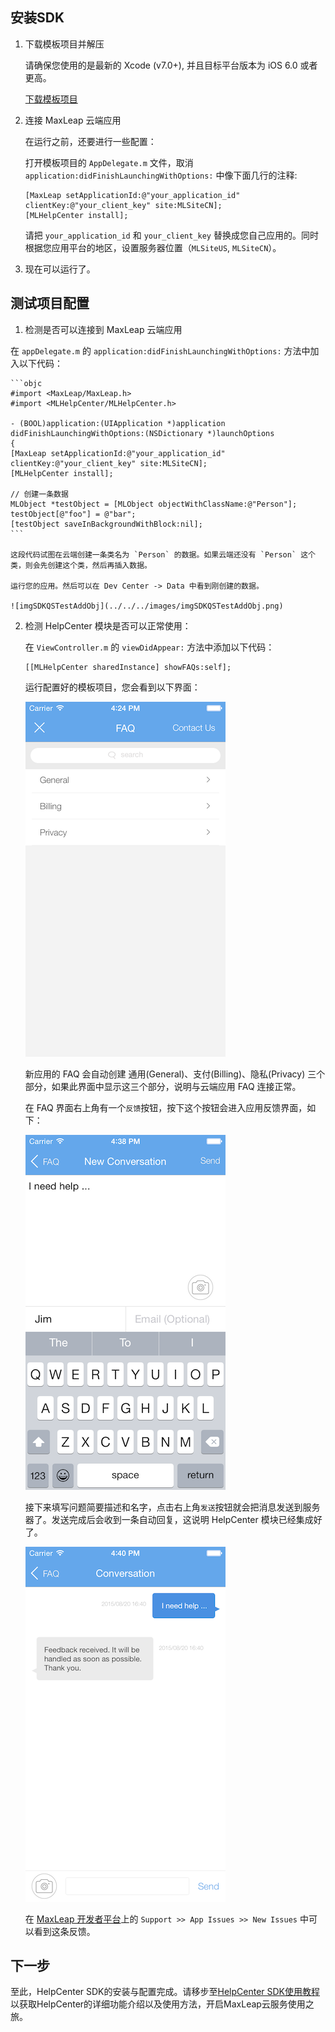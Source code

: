 
##	安装SDK

1. 下载模板项目并解压

	请确保您使用的是最新的 Xcode (v7.0+), 并且目标平台版本为 iOS 6.0 或者更高。

	<a class="download-sdk" href="https://github.com/MaxLeap/Demo-Support-iOS" target="_blank">下载模板项目</a>

2. 连接 MaxLeap 云端应用

	在运行之前，还要进行一些配置：

	打开模板项目的 `AppDelegate.m` 文件，取消 `application:didFinishLaunchingWithOptions:` 中像下面几行的注释:

	```objc
	[MaxLeap setApplicationId:@"your_application_id" clientKey:@"your_client_key" site:MLSiteCN];
	[MLHelpCenter install];
	```

	请把 `your_application_id` 和 `your_client_key` 替换成您自己应用的。同时根据您应用平台的地区，设置服务器位置（`MLSiteUS`, `MLSiteCN`）。
    
3. 现在可以运行了。
    
    
## 测试项目配置

1. 检测是否可以连接到 MaxLeap 云端应用

在 `appDelegate.m` 的 `application:didFinishLaunchingWithOptions:` 方法中加入以下代码：


	```objc
	#import <MaxLeap/MaxLeap.h>
	#import <MLHelpCenter/MLHelpCenter.h>
	
	- (BOOL)application:(UIApplication *)application 	didFinishLaunchingWithOptions:(NSDictionary *)launchOptions
	{
	[MaxLeap setApplicationId:@"your_application_id" 	clientKey:@"your_client_key" site:MLSiteCN];
	[MLHelpCenter install];

	// 创建一条数据
	MLObject *testObject = [MLObject objectWithClassName:@"Person"];
	testObject[@"foo"] = @"bar";
	[testObject saveInBackgroundWithBlock:nil];
	```

	这段代码试图在云端创建一条类名为 `Person` 的数据。如果云端还没有 `Person` 这个类，则会先创建这个类，然后再插入数据。

	运行您的应用。然后可以在 Dev Center -> Data 中看到刚创建的数据。

	![imgSDKQSTestAddObj](../../../images/imgSDKQSTestAddObj.png)

2. 检测 HelpCenter 模块是否可以正常使用：
	
	在 `ViewController.m` 的 `viewDidAppear:` 方法中添加以下代码：

	```
	[[MLHelpCenter sharedInstance] showFAQs:self];
	```

	运行配置好的模板项目，您会看到以下界面：

	![ios_faq_view](../../../images/ios_faq_view.png)

	新应用的 FAQ 会自动创建 通用(General)、支付(Billing)、隐私(Privacy) 三个部分，如果此界面中显示这三个部分，说明与云端应用 FAQ 连接正常。

	在 FAQ 界面右上角有一个`反馈`按钮，按下这个按钮会进入应用反馈界面，如下：

	![ios_new_conversation_view](../../../images/ios_new_conversation_view.png)

	接下来填写问题简要描述和名字，点击右上角`发送`按钮就会把消息发送到服务器了。发送完成后会收到一条自动回复，这说明 HelpCenter 模块已经集成好了。

	![ios_issue_message_view](../../../images/ios_issue_message_view.png)

	在 [MaxLeap 开发者平台](https://maxleap.cn)上的 `Support >> App Issues >> New Issues` 中可以看到这条反馈。

## 下一步

至此，HelpCenter SDK的安装与配置完成。请移步至[HelpCenter SDK使用教程](ML_DOCS_GUIDE_LINK_PLACEHOLDER_IOS#SUPPORT_ZH)以获取HelpCenter的详细功能介绍以及使用方法，开启MaxLeap云服务使用之旅。